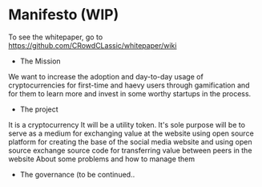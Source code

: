 # Manifesto (WIP)
To see the whitepaper, go to https://github.com/CRowdCLassic/whitepaper/wiki

- The Mission

We want to increase the adoption and day-to-day usage of cryptocurrencies for first-time and haevy users through gamification and for them to learn more and invest in some worthy startups in the process.

- The project

It is a cryptocurrency
It will be a utility token. It's sole purpose will be to serve as a medium for exchanging value at the website using open source platform for creating the base of the social media website
and using open source exchange source code for transferring value between peers in the website
 About some problems and how to manage them

- The governance
(to be continued..

